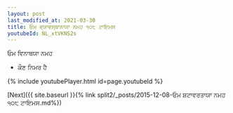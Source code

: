 ```yaml
---
layout: post
last_modified_at: 2021-03-30
title: ਓਮ ਵ੍ਯਾਵਸ੍ਥਾਨਾਯਾ ਨਮਹ ੧੦੮ ਟਾਇਮਸ
youtubeId: NL_xtVKNS2s
---
```

 
 
 ਓਮ ਵਿਨਾਥਯਾ ਨਮਹ  
 
 -  ਕੌਣ ਨਿਮਰ ਹੈ 
 
  
 
  
 
 
 
 
 
 


{% include youtubePlayer.html id=page.youtubeId %}
 
[Next]({{ site.baseurl }}{% link  split2/_posts/2015-12-08-ਓਮ ਸ਼ਟਾਵਰਤਾਯਾ ਨਮਹ ੧੦੮ ਟਾਇਮਸ.md%})
 
